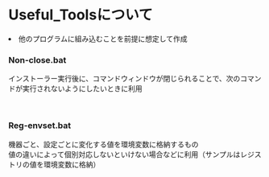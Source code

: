 # Useful_Toolsについて
<li>他のプログラムに組み込むことを前提に想定して作成

<br>

### Non-close.bat
インストーラー実行後に、コマンドウィンドウが閉じられることで、次のコマンドが実行されないようにしたいときに利用

<br>

### Reg-envset.bat
機器ごと、設定ごとに変化する値を環境変数に格納するもの<br>
値の違いによって個別対応しないといけない場合などに利用（サンプルはレジストリの値を環境変数に格納）
